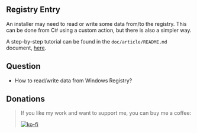 ## Registry Entry

An installer may need to read or write some data from/to the registry. This can be done from C# using a custom action, but there is also a simpler way.

A step-by-step tutorial can be found in the `doc/article/README.md` document, [here](doc/article/README.md).

## Question

- How to read/write data from Windows Registry?

## Donations

> If you like my work and want to support me, you can buy me a coffee:
>
> [![ko-fi](https://www.ko-fi.com/img/githubbutton_sm.svg)](https://ko-fi.com/Y8Y62EZ8H)

